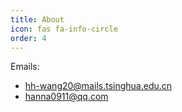 ```yaml
---
title: About
icon: fas fa-info-circle
order: 4
---
```


Emails:
- hh-wang20@mails.tsinghua.edu.cn
- hanna0911@qq.com

<!-- Website built with Jekyll theme: [Chirpy](https://github.com/cotes2020/jekyll-theme-chirpy/) -->